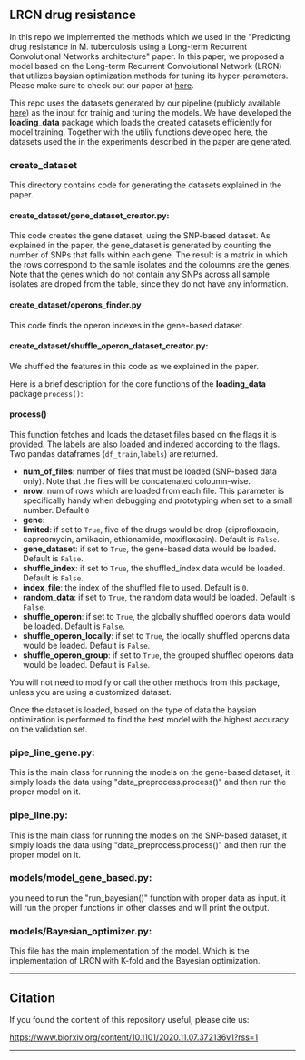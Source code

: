 ## LRCN drug resistance

In this repo we implemented the methods which we used in the "Predicting drug resistance in M. tuberculosis using a Long-term Recurrent Convolutional Networks architecture" paper. In this paper, we proposed a model based on the Long-term Recurrent Convolutional Network (LRCN) that utilizes baysian optimization methods for tuning its hyper-parameters. Please make sure to check out our paper at [here](https://www.biorxiv.org/content/10.1101/2020.11.07.372136v1?rss=1).

This repo uses the datasets generated by our pipeline (publicly available [here](https://github.com/AmirHoseinSafari/M.tuberculosis-dataset-for-drug-resistant)) as the input for trainig and tuning the models. We have developed the **loading_data** package which loads the created datasets efficiently for model training. Together with the utiliy functions developed here, the datasets used the in the experiments described in the paper are generated.

### create_dataset

This directory contains code for generating the datasets explained in the paper.

#### create_dataset/gene_dataset_creator.py:

This code creates the gene dataset, using the SNP-based dataset. As explained in the paper, the gene_dataset is generated by counting the number of SNPs that falls within each gene. The result is a matrix in which the rows correspond to the samle isolates and the coloumns are the genes. Note that the genes which do not contain any SNPs across all sample isolates are droped from the table, since they do not have any information.

#### create_dataset/operons_finder.py

This code finds the operon indexes in the gene-based dataset.

#### create_dataset/shuffle_operon_dataset_creator.py:

We shuffled the features in this code as we explained in the paper.


Here is a brief description for the core functions of the **loading_data** package `process()`:

#### process()

This function fetches and loads the dataset files based on the flags it is provided. The labels are also loaded and indexed according to the flags. Two pandas dataframes (`df_train`,`labels`) are returned.

- **num_of_files**: number of files that must be loaded (SNP-based data only). Note that the files will be concatenated coloumn-wise.
- **nrow**: num of rows which are loaded from each file. This parameter is specifically handy when debugging and prototyping when set to a small number. Default `0`
- **gene**:
- **limited**: if set to `True`, five of the drugs would be drop (ciprofloxacin, capreomycin, amikacin, ethionamide, moxifloxacin). Default is `False`. 
- **gene_dataset**: if set to `True`, the gene-based data would be loaded. Default is `False`. 
- **shuffle_index**: if set to `True`, the shuffled_index data would be loaded. Default is `False`. 
- **index_file**: the index of the shuffled file to used. Default is `0`.
- **random_data**: if set to `True`, the random data would be loaded. Default is `False`. 
- **shuffle_operon**: if set to `True`, the globally shuffled operons data would be loaded. Default is `False`. 
- **shuffle_operon_locally**: if set to `True`, the locally shuffled operons data would be loaded. Default is `False`. 
- **shuffle_operon_group**: if set to `True`, the grouped shuffled operons data would be loaded. Default is `False`. 

You will not need to modify or call the other methods from this package, unless you are using a customized dataset.



Once the dataset is loaded, based on the type of data the baysian optimization is performed to find the best model with the highest accuracy on the validation set.

### pipe_line_gene.py:

This is the main class for running the models on the gene-based dataset, it simply loads the data using "data_preprocess.process()" and then run the proper model on it.

### pipe_line.py:

This is the main class for running the models on the SNP-based dataset, it simply loads the data using "data_preprocess.process()" and then run the proper model on it.



### models/model_gene_based.py:

you need to run the "run_bayesian()" function with proper data as input. it will run the proper functions in other classes and will print the output.

### models/Bayesian_optimizer.py:
This file has the main implementation of the model. Which is the implementation of LRCN with K-fold and the Bayesian optimization.


---

## Citation
If you found the content of this repository useful, please cite us:

https://www.biorxiv.org/content/10.1101/2020.11.07.372136v1?rss=1

---
